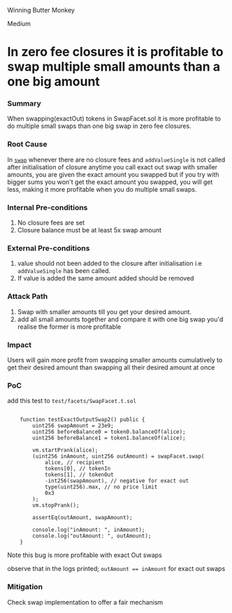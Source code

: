 Winning Butter Monkey

Medium

# In zero fee closures it is profitable to swap multiple small amounts than a one big amount

### Summary

When swapping(exactOut) tokens in SwapFacet.sol it is more profitable to do multiple small swaps than one big swap in zero fee closures.

### Root Cause

In [`swap`](https://github.com/sherlock-audit/2025-04-burve/blob/main/Burve/src/multi/facets/SwapFacet.sol#L52-L146) whenever there are no closure fees and `addValueSingle` is not called after initialisation of closure anytime you call exact out swap with smaller amounts, you are given the exact amount you swapped but if you try with bigger sums you won't get the exact amount you swapped, you will get less, making it more profitable when you do multiple small swaps. 


### Internal Pre-conditions

1. No closure fees are set
2. Closure balance must be at least 5x swap amount


### External Pre-conditions

1. value should not been added to the closure after initialisation i.e `addValueSingle` has been called.
2. If value is added the same amount added should be removed

### Attack Path

1. Swap with smaller amounts till you get your desired amount.
2. add all small amounts together and compare it with one big swap you'd realise the former is more profitable

### Impact

Users will gain more profit from swapping smaller amounts cumulatively to get their desired amount than swapping all their desired amount at once

### PoC

add this test to `test/facets/SwapFacet.t.sol`

```solidity

    function testExactOutputSwap2() public {
        uint256 swapAmount = 23e9; 
        uint256 beforeBalance0 = token0.balanceOf(alice);
        uint256 beforeBalance1 = token1.balanceOf(alice);

        vm.startPrank(alice);
        (uint256 inAmount, uint256 outAmount) = swapFacet.swap(
            alice, // recipient
            tokens[0], // tokenIn
            tokens[1], // tokenOut
            -int256(swapAmount), // negative for exact out
            type(uint256).max, // no price limit
            0x3
        );
        vm.stopPrank();

        assertEq(outAmount, swapAmount);

        console.log("inAmount: ", inAmount);
        console.log("outAmount: ", outAmount);
    }
```
Note this bug is more profitable with exact Out swaps

observe that in the logs printed;
`outAmount == inAmount` for exact out swaps

### Mitigation

Check swap implementation to offer a fair mechanism